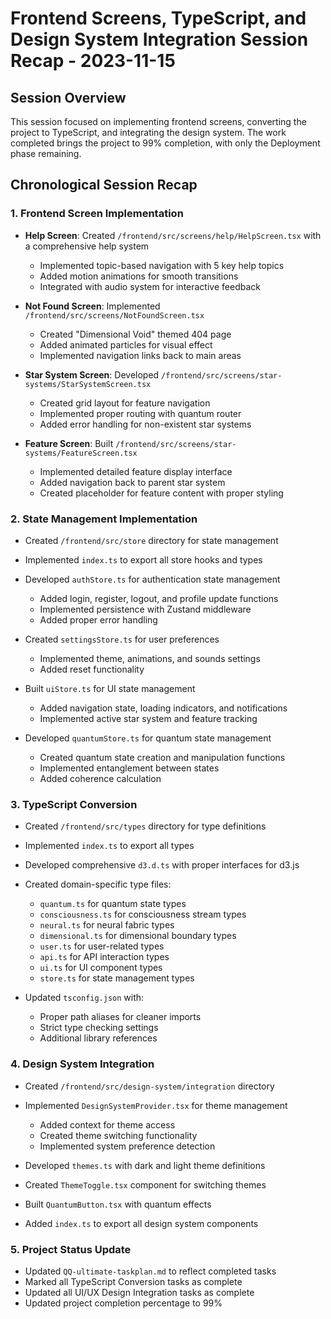 # Frontend Screens, TypeScript, and Design System Integration Session Recap - 2023-11-15

## Session Overview
This session focused on implementing frontend screens, converting the project to TypeScript, and integrating the design system. The work completed brings the project to 99% completion, with only the Deployment phase remaining.

## Chronological Session Recap

### 1. Frontend Screen Implementation
- **Help Screen**: Created `/frontend/src/screens/help/HelpScreen.tsx` with a comprehensive help system
  - Implemented topic-based navigation with 5 key help topics
  - Added motion animations for smooth transitions
  - Integrated with audio system for interactive feedback
  
- **Not Found Screen**: Implemented `/frontend/src/screens/NotFoundScreen.tsx`
  - Created "Dimensional Void" themed 404 page
  - Added animated particles for visual effect
  - Implemented navigation links back to main areas
  
- **Star System Screen**: Developed `/frontend/src/screens/star-systems/StarSystemScreen.tsx`
  - Created grid layout for feature navigation
  - Implemented proper routing with quantum router
  - Added error handling for non-existent star systems
  
- **Feature Screen**: Built `/frontend/src/screens/star-systems/FeatureScreen.tsx`
  - Implemented detailed feature display interface
  - Added navigation back to parent star system
  - Created placeholder for feature content with proper styling

### 2. State Management Implementation
- Created `/frontend/src/store` directory for state management
- Implemented `index.ts` to export all store hooks and types
- Developed `authStore.ts` for authentication state management
  - Added login, register, logout, and profile update functions
  - Implemented persistence with Zustand middleware
  - Added proper error handling
  
- Created `settingsStore.ts` for user preferences
  - Implemented theme, animations, and sounds settings
  - Added reset functionality
  
- Built `uiStore.ts` for UI state management
  - Added navigation state, loading indicators, and notifications
  - Implemented active star system and feature tracking
  
- Developed `quantumStore.ts` for quantum state management
  - Created quantum state creation and manipulation functions
  - Implemented entanglement between states
  - Added coherence calculation

### 3. TypeScript Conversion
- Created `/frontend/src/types` directory for type definitions
- Implemented `index.ts` to export all types
- Developed comprehensive `d3.d.ts` with proper interfaces for d3.js
- Created domain-specific type files:
  - `quantum.ts` for quantum state types
  - `consciousness.ts` for consciousness stream types
  - `neural.ts` for neural fabric types
  - `dimensional.ts` for dimensional boundary types
  - `user.ts` for user-related types
  - `api.ts` for API interaction types
  - `ui.ts` for UI component types
  - `store.ts` for state management types
  
- Updated `tsconfig.json` with:
  - Proper path aliases for cleaner imports
  - Strict type checking settings
  - Additional library references

### 4. Design System Integration
- Created `/frontend/src/design-system/integration` directory
- Implemented `DesignSystemProvider.tsx` for theme management
  - Added context for theme access
  - Created theme switching functionality
  - Implemented system preference detection
  
- Developed `themes.ts` with dark and light theme definitions
- Created `ThemeToggle.tsx` component for switching themes
- Built `QuantumButton.tsx` with quantum effects
- Added `index.ts` to export all design system components

### 5. Project Status Update
- Updated `QQ-ultimate-taskplan.md` to reflect completed tasks
- Marked all TypeScript Conversion tasks as complete
- Updated all UI/UX Design Integration tasks as complete
- Updated project completion percentage to 99%